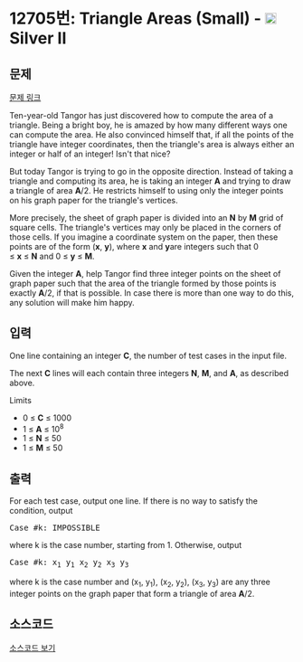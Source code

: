 # 12705번: Triangle Areas (Small) - <img src="https://static.solved.ac/tier_small/9.svg" style="height:20px" /> Silver II

<!-- performance -->

<!-- 문제 제출 후 깃허브에 푸시를 했을 때 제출한 코드의 성능이 입력될 공간입니다.-->

<!-- end -->

## 문제

[문제 링크](https://boj.kr/12705)


<p>Ten-year-old Tangor has just discovered how to compute the area of a triangle. Being a bright boy, he is amazed by how many different ways one can compute the area. He also convinced himself that, if all the points of the triangle have integer coordinates, then the triangle's area is always either an integer or half of an integer! Isn't that nice?</p>

<p>But today Tangor is trying to go in the opposite direction. Instead of taking a triangle and computing its area, he is taking an integer&nbsp;<strong>A</strong>&nbsp;and trying to draw a triangle of area&nbsp;<strong>A</strong>/2. He restricts himself to using only the integer points on his graph paper for the triangle's vertices.</p>

<p>More precisely, the sheet of graph paper is divided into an&nbsp;<strong>N</strong>&nbsp;by&nbsp;<strong>M</strong>&nbsp;grid of square cells. The triangle's vertices may only be placed in the corners of those cells. If you imagine a coordinate system on the paper, then these points are of the form (<strong>x</strong>,&nbsp;<strong>y</strong>), where&nbsp;<strong>x</strong>&nbsp;and&nbsp;<strong>y</strong>are integers such that&nbsp;0 ≤&nbsp;<strong>x</strong>&nbsp;≤&nbsp;<strong>N</strong>&nbsp;and&nbsp;0 ≤&nbsp;<strong>y</strong>&nbsp;≤&nbsp;<strong>M</strong>.</p>

<p>Given the integer&nbsp;<strong>A</strong>, help Tangor find three integer points on the sheet of graph paper such that the area of the triangle formed by those points is exactly&nbsp;<strong>A</strong>/2, if that is possible. In case there is more than one way to do this, any solution will make him happy.</p>



## 입력


<p>One line containing an integer&nbsp;<strong>C</strong>, the number of test cases in the input file.</p>

<p>The next&nbsp;<strong>C</strong>&nbsp;lines will each contain three integers&nbsp;<strong>N</strong>,&nbsp;<strong>M</strong>, and&nbsp;<strong>A</strong>, as described above.</p>

<p>Limits</p>

<ul>
<li>0 ≤&nbsp;<strong>C</strong>&nbsp;≤ 1000</li>
<li>1 ≤&nbsp;<strong>A</strong>&nbsp;≤ 10<sup>8</sup></li>
<li>1 ≤&nbsp;<strong>N</strong>&nbsp;≤ 50</li>
<li>1 ≤&nbsp;<strong>M</strong>&nbsp;≤ 50</li>
</ul>



## 출력


<p>For each test case, output one line. If there is no way to satisfy the condition, output&nbsp;</p>

<pre>Case #k: IMPOSSIBLE
</pre>

<p>where k is the case number, starting from 1. Otherwise, output</p>

<pre>Case #k: x<sub>1</sub> y<sub>1</sub> x<sub>2</sub> y<sub>2</sub> x<sub>3</sub> y<sub>3</sub>
</pre>

<p>where k is the case number and (x<sub>1</sub>, y<sub>1</sub>), (x<sub>2</sub>, y<sub>2</sub>), (x<sub>3</sub>, y<sub>3</sub>) are any three integer points on the graph paper that form a triangle of area&nbsp;<strong>A</strong>/2.</p>



## 소스코드

[소스코드 보기](Triangle%20Areas%20(Small).cpp)